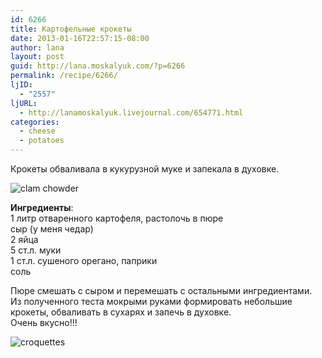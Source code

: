 ```yaml
---
id: 6266
title: Картофельные крокеты
date: 2013-01-16T22:57:15-08:00
author: lana
layout: post
guid: http://lana.moskalyuk.com/?p=6266
permalink: /recipe/6266/
ljID:
  - "2557"
ljURL:
  - http://lanamoskalyuk.livejournal.com/654771.html
categories:
  - cheese
  - potatoes
---
```

Крокеты обваливала в кукурузной муке и запекала в духовке.

![clam chowder](http://farm9.staticflickr.com/8232/8387972245_46a8f16e5c_c.jpg) 

**Ингредиенты**:  
1 литр отваренного картофеля, растолочь в пюре  
сыр (у меня чедар)  
2 яйца  
5 ст.л. муки  
1 ст.л. сушеного орегано, паприки  
соль

Пюре смешать с сыром и перемешать с остальными ингредиентами.  
Из полученного теста мокрыми руками формировать небольшие крокеты, обваливать в сухарях и запечь в духовке.  
Очень вкусно!!!

![croquettes](http://farm9.staticflickr.com/8077/8387976143_e8aab5b1e2_c.jpg)